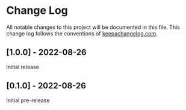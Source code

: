 # Change Log
All notable changes to this project will be documented in this file. This change log follows the conventions of [keepachangelog.com](http://keepachangelog.com/).

## [1.0.0] - 2022-08-26
Initial release

## [0.1.0] - 2022-08-26
Initial pre-release
